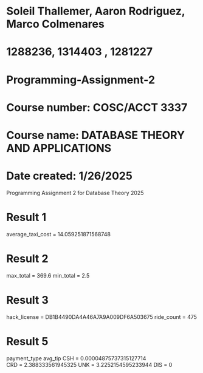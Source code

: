 # Soleil Thallemer, Aaron Rodriguez, Marco Colmenares
# 1288236, 1314403 , 1281227
# Programming-Assignment-2
# Course number: COSC/ACCT 3337
# Course name: DATABASE THEORY AND APPLICATIONS
# Date created: 1/26/2025
Programming Assignment 2 for Database Theory 2025

# Result 1
average_taxi_cost = 14.059251871568748

# Result 2
max_total = 369.6
min_total = 2.5

# Result 3
hack_license = DB1B4490DA4A46A7A9A009DF6A503675
ride_count = 475

# Result 5

payment_type          avg_tip
CSH =               0.00004875737315127714       
CRD =               2.388333561945325
UNK =               3.2252154595233944
DIS  =              0

